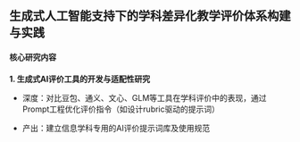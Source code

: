 


## **生成式人工智能支持下的学科差异化教学评价体系构建与实践**

####  **核心研究内容**

**1. 生成式AI评价工具的开发与适配性研究**

-   深度：对比豆包、通义、文心、GLM等工具在学科评价中的表现，通过Prompt工程优化评价指令（如设计rubric驱动的提示词）
    
-   产出：建立信息学科专用的AI评价提示词库及使用规范


<!--stackedit_data:
eyJoaXN0b3J5IjpbMTg4ODA1MTk2MV19
-->